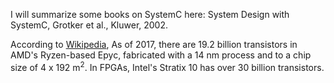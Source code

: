 I will summarize some books on SystemC here: System Design with SystemC, Grotker et al., Kluwer, 2002. 

According to [Wikipedia](https://en.wikipedia.org/wiki/Transistor_count), As of 2017, there are 19.2 billion transistors in AMD's Ryzen-based Epyc, fabricated with a 14 nm process and to a chip size of 4 x 192 m<sup>2</sup>.  In FPGAs, Intel's  Stratix 10 has over 30 billion transistors. 
